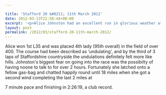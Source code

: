 ```yaml
---

title: 'Stafford 20 &#8211; 11th March 2012'
date: 2012-03-13T22:58:44+00:00
excerpt: '<p>Alice Johnston had an excellent run in glorious weather at the Stafford 20...</p>'
layout: post
permalink: /2012/03/stafford-20-11th-march-2012/
---
```

</p> 

Alice won 1st L35 and was placed 4th lady (95th overall) in the field of over 400. The course had been described as &#8216;undulating', and by the third of 3 laps of Staffordshire countryside the undulations definitely felt more like hills. Johnston's biggest fear on going into the race was the possibilty of having noone to talk to for over 2 hours. Fortunately she latched onto a fellow gas-bag and chatted happily round until 18 miles when she got a second wind completing the last 2 miles at

7 minute pace and finishing in 2:26:19, a club record.